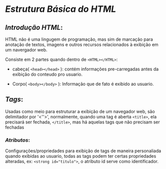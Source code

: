 # ***Estrutura Básica do HTML***

## ***Introdução HTML***:

HTML não é uma lingugem de programação, mas sim de marcação para anotação de textos, imagens e outros recursos relacionados à exibição em um navergador web.

Consiste em 2 partes quando dentro de `<HTML></HTML>`:

- cabeça( `<head></head>` ): contém informações pre-carregadas antes da exibição do conteudo pro usuario.

- Corpo( `<body></body>` ): Informação que de fato é exibido ao usuario.

## ***Tags***:

Usadas como meio para estruturar a exibição de um navegador web, são delimitador por '<''>', normalmente, quando uma tag é aberta `<title>`, ela precisará ser fechada, `</title>`, mas há aquelas tags que não precisam ser fechadas

### ***Atributos***:

Configurações/propriedades para exibição de tags de maneira personaliada quando exibidas ao usuario, todas as tags podem ter certas propriedades alteradas, ex: `<strong id="titulo">`, o atributo id serve como identificador.